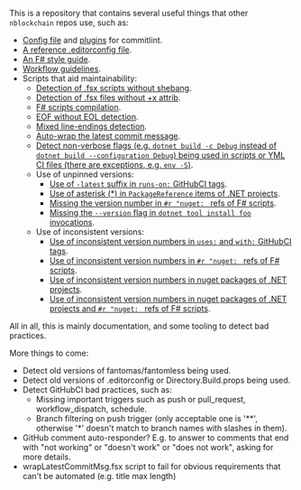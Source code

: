 This is a repository that contains several useful things that other `nblockchain` repos use, such as:

- [Config file](commitlint.config.ts) and [plugins](commitlint/plugins.ts) for commitlint.
- [A reference .editorconfig file](.editorconfig).
- [An F# style guide](docs/FSharpStyleGuide.md).
- [Workflow guidelines](docs/WorkflowGuidelines.md).
- Scripts that aid maintainability:
    * [Detection of .fsx scripts without shebang](scripts/shebangConvention.fsx).
    * [Detection of .fsx files without +x attrib](scripts/executableConvention.fsx).
    * [F# scripts compilation](scripts/compileFSharpScripts.fsx).
    * [EOF without EOL detection](scripts/eofConvention.fsx).
    * [Mixed line-endings detection](scripts/mixedLineEndings.fsx).
    * [Auto-wrap the latest commit message](scripts/wrapLatestCommitMsg.fsx).
    * [Detect non-verbose flags (e.g. `dotnet build -c Debug` instead of `dotnet build --configuration Debug`) being used in scripts or YML CI files (there are exceptions, e.g. `env -S`)](scripts/nonVerboseFlagsInGitHubCIAndScripts.fsx).
    * Use of unpinned versions:
        * [Use of `-latest` suffix in `runs-on:` GitHubCI tags](scripts/unpinnedGitHubActionsImageVersions.fsx).
        * [Use of asterisk (*) in `PackageReference` items of .NET projects](scripts/unpinnedNugetPackageReferenceVersionsInProjects.fsx).
        * [Missing the version number in `#r "nuget: ` refs of F# scripts](scripts/unpinnedNugetPackageReferenceVersionsInFSharpScripts.fsx).
        * [Missing the `--version` flag in `dotnet tool install foo` invocations](scripts/unpinnedDotnetToolInstallVersions.fsx).
    * Use of inconsistent versions:
        * [Use of inconsistent version numbers in `uses:` and `with:` GitHubCI tags](scripts/inconsistentVersionsInGitHubCI.fsx).
        * [Use of inconsistent version numbers in `#r "nuget: ` refs of F# scripts](scripts/inconsistentVersionsInFSharpScripts.fsx).
        * [Use of inconsistent version numbers in nuget packages of .NET projects](scripts/inconsistentNugetVersionsInDotNetProjects.fsx).
        * [Use of inconsistent version numbers in nuget packages of .NET projects and `#r "nuget: ` refs of F# scripts](scripts/inconsistentNugetVersionsInDotNetProjectsAndFSharpScripts.fsx).

All in all, this is mainly documentation, and some tooling to detect bad practices.

More things to come:
- Detect old versions of fantomas/fantomless being used.
- Detect old versions of .editorconfig or Directory.Build.props being used.
- Detect GitHubCI bad practices, such as:
    * Missing important triggers such as push or pull_request, workflow_dispatch, schedule.
    * Branch filtering on push trigger (only acceptable one is '**', otherwise '*' doesn't match to branch names with slashes in them).
- GitHub comment auto-responder? E.g. to answer to comments that end with "not working" or "doesn't work" or "does not work", asking for more details.
- wrapLatestCommitMsg.fsx script to fail for obvious requirements that can't be automated (e.g. title max length)
